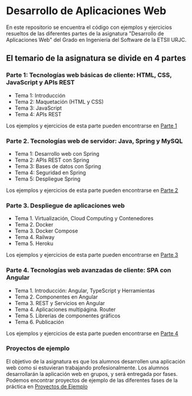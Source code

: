 # Desarrollo de Aplicaciones Web

En este repositorio se encuentra el código con ejemplos y ejercicios resueltos de las diferentes partes de la asignatura "Desarrollo de Aplicaciones Web" del Grado en Ingeniería del Software de la ETSII URJC.

## El temario de la asignatura se divide en 4 partes

### Parte 1: Tecnologías web básicas de cliente: HTML, CSS, JavaScript y APIs REST
* Tema 1: Introducción
* Tema 2: Maquetación (HTML y CSS)
* Tema 3: JavaScript
* Tema 4: APIs REST

Los ejemplos y ejercicios de esta parte pueden encontrarse en [Parte 1](parte_1)

### Parte 2. Tecnologías web de servidor: Java, Spring y MySQL
* Tema 1: Desarrollo web con Spring
* Tema 2: APIs REST con Spring
* Tema 3: Bases de datos con Spring
* Tema 4: Seguridad en Spring
* Tema 5: Despliegue Spring

Los ejemplos y ejercicios de esta parte pueden encontrarse en [Parte 2](parte_2)

### Parte 3. Despliegue de aplicaciones web
* Tema 1. Virtualización, Cloud Computing y Contenedores
* Tema 2. Docker
* Tema 3. Docker Compose
* Tema 4. Railway
* Tema 5. Heroku

Los ejemplos y ejercicios de esta parte pueden encontrarse en [Parte 3](parte_3)

### Parte 4. Tecnologías web avanzadas de cliente: SPA con Angular
* Tema 1. Introducción: Angular, TypeScript y Herramientas
* Tema 2. Componentes en Angular
* Tema 3. REST y Servicios en Angular
* Tema 4. Aplicaciones multipágina. Router
* Tema 5. Librerías de componentes gráficos
* Tema 6. Publicación

Los ejemplos y ejercicios de esta parte pueden encontrarse en [Parte 4](parte_4)

### Proyectos de ejemplo

El objetivo de la asignatura es que los alumnos desarrollen una aplicación web como si estuvieran trabajando profesionalmente. Los alumnos desarrollarán la aplicación web en grupos, y será entregada por fases. Podemos encontrar proyectos de ejemplo de las diferentes fases de la práctica en [Proyectos de Ejemplo](proyectos_de_ejemplo)